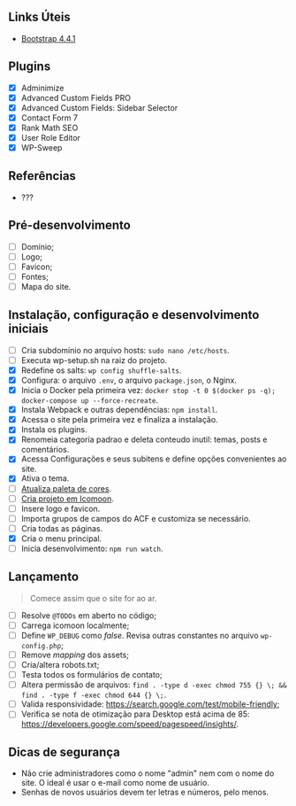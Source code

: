 ## Links Úteis

* [Bootstrap 4.4.1](https://stackpath.bootstrapcdn.com/bootstrap/4.4.1/css/bootstrap.css)

## Plugins

- [x] Adminimize
- [x] Advanced Custom Fields PRO
- [x] Advanced Custom Fields: Sidebar Selector
- [x] Contact Form 7
- [x] Rank Math SEO
- [x] User Role Editor
- [x] WP-Sweep

## Referências

* ???

## Pré-desenvolvimento

- [ ] Domínio;
- [ ] Logo;
- [ ] Favicon;
- [ ] Fontes;
- [ ] Mapa do site.

## Instalação, configuração e desenvolvimento iniciais

- [ ] Cria subdomínio no arquivo hosts: `sudo nano /etc/hosts`.
- [ ] Executa wp-setup.sh na raiz do projeto.
- [x] Redefine os salts: `wp config shuffle-salts`.
- [x] Configura: o arquivo `.env`, o arquivo `package.json`, o Nginx.
- [x] Inicia o Docker pela primeira vez: `docker stop -t 0 $(docker ps -q); docker-compose up --force-recreate`.
- [x] Instala Webpack e outras dependências: `npm install`.
- [x] Acessa o site pela primeira vez e finaliza a instalação.
- [x] Instala os plugins.
- [x] Renomeia categoria padrao e deleta conteudo inutil: temas, posts e comentários.
- [x] Acessa Configurações e seus subitens e define opções convenientes ao site.
- [x] Ativa o tema.
- [ ] [Atualiza paleta de cores](https://app.contrast-finder.org/).
- [ ] [Cria projeto em Icomoon](https://icomoon.io/app).
- [ ] Insere logo e favicon.
- [ ] Importa grupos de campos do ACF e customiza se necessário.
- [ ] Cria todas as páginas.
- [x] Cria o menu principal.
- [ ] Inicia desenvolvimento: `npm run watch`.

## Lançamento

> Comece assim que o site for ao ar.

- [ ] Resolve `@TODOs` em aberto no código;
- [ ] Carrega icomoon localmente;
- [ ] Define `WP_DEBUG` como *false*. Revisa outras constantes no arquivo `wp-config.php`;
- [ ] Remove *mapping* dos assets;
- [ ] Cria/altera robots.txt;
- [ ] Testa todos os formulários de contato;
- [ ] Altera permissão de arquivos: `find . -type d -exec chmod 755 {} \; && find . -type f -exec chmod 644 {} \;`.
- [ ] Valida responsividade: https://search.google.com/test/mobile-friendly;
- [ ] Verifica se nota de otimização para Desktop está acima de 85: https://developers.google.com/speed/pagespeed/insights/.

## Dicas de segurança

* Não crie administradores como o nome "admin" nem com o nome do site. O ideal é usar o e-mail como nome de usuário.
* Senhas de novos usuários devem ter letras e números, pelo menos.